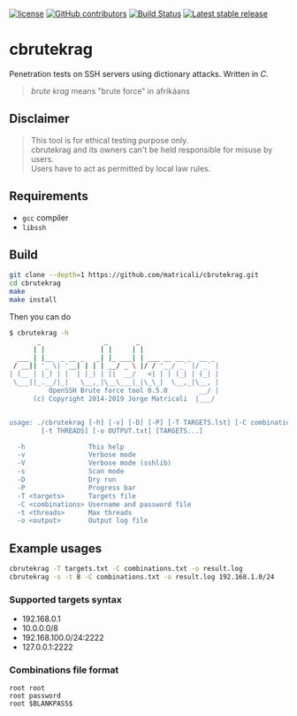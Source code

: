 [![license](https://img.shields.io/github/license/matricali/cbrutekrag.svg)](https://matricali.mit-license.org/2014) [![GitHub contributors](https://img.shields.io/github/contributors/matricali/cbrutekrag.svg)](https://github.com/matricali/cbrutekrag/graphs/contributors) [![Build Status](https://travis-ci.org/matricali/cbrutekrag.svg?branch=master)](https://travis-ci.org/matricali/cbrutekrag) [![Latest stable release](https://img.shields.io/badge/dynamic/json.svg?label=stable&url=https%3A%2F%2Fapi.github.com%2Frepos%2Fmatricali%2Fcbrutekrag%2Freleases%2Flatest&query=%24.name&colorB=blue)](https://github.com/matricali/cbrutekrag/releases/latest)

# cbrutekrag
Penetration tests on SSH servers using dictionary attacks. Written in _C_.

> _brute krag_ means "brute force" in afrikáans

## Disclaimer
>This tool is for ethical testing purpose only.   
>cbrutekrag and its owners can't be held responsible for misuse by users.   
>Users have to act as permitted by local law rules.

## Requirements
* `gcc` compiler
* `libssh`

## Build
```bash
git clone --depth=1 https://github.com/matricali/cbrutekrag.git
cd cbrutekrag
make
make install
```
Then you can do
```bash
$ cbrutekrag -h
       _                _       _
      | |              | |     | |
  ___ | |__  _ __ _   _| |_ ___| | ___ __ __ _  __ _
 / __|| '_ \| '__| | | | __/ _ \ |/ / '__/ _` |/ _` |
| (__ | |_) | |  | |_| | ||  __/   <| | | (_| | (_| |
 \___||_.__/|_|   \__,_|\__\___|_|\_\_|  \__,_|\__, |
          OpenSSH Brute force tool 0.5.0        __/ |
      (c) Copyright 2014-2019 Jorge Matricali  |___/


usage: ./cbrutekrag [-h] [-v] [-D] [-P] [-T TARGETS.lst] [-C combinations.lst]
		[-t THREADS] [-o OUTPUT.txt] [TARGETS...]

  -h                This help
  -v                Verbose mode
  -V                Verbose mode (sshlib)
  -s                Scan mode
  -D                Dry run
  -P                Progress bar
  -T <targets>      Targets file
  -C <combinations> Username and password file
  -t <threads>      Max threads
  -o <output>       Output log file
```

## Example usages
```bash
cbrutekrag -T targets.txt -C combinations.txt -o result.log
cbrutekrag -s -t 8 -C combinations.txt -o result.log 192.168.1.0/24
```

### Supported targets syntax

* 192.168.0.1
* 10.0.0.0/8
* 192.168.100.0/24:2222
* 127.0.0.1:2222

### Combinations file format
```
root root
root password
root $BLANKPASS$
```
